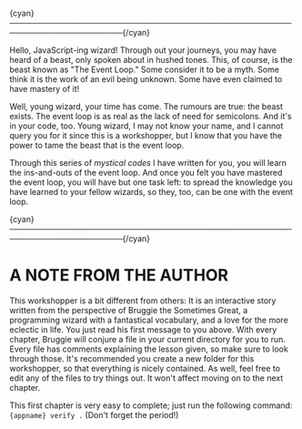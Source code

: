 {cyan}──────────────────────────────────────────────────────────────────────{/cyan}

Hello, JavaScript-ing wizard! Through out your journeys, you may have heard of a beast, only spoken about in hushed tones. This, of course, is the beast known as "The Event Loop." Some consider it to be a myth. Some think it is the work of an evil being unknown. Some have even claimed to have mastery of it! 

Well, young wizard, your time has come. The rumours are true: the beast exists. The event loop is as real as the lack of need for semicolons. And it's in your code, too. Young wizard, I may not know your name, and I cannot query you for it since this is a workshopper, but I know that you have the power to tame the beast that is the event loop.

Through this series of *mystical codes* I have written for you, you will learn the ins-and-outs of the event loop. And once you felt you have mastered the event loop, you will have but one task left: to spread the knowledge you have learned to your fellow wizards, so they, too, can be one with the event loop.

{cyan}──────────────────────────────────────────────────────────────────────{/cyan}

# A NOTE FROM THE AUTHOR

This workshopper is a bit different from others: It is an interactive story written from the perspective of Bruggie the Sometimes Great, a programming wizard with a fantastical vocabulary, and a love for the more eclectic in life. You just read his first message to you above. With every chapter, Bruggie will conjure a file in your current directory for you to run. Every file has comments explaining the lesson given, so make sure to look through those. It's recommended you create a new folder for this workshopper, so that everything is nicely contained. As well, feel free to edit any of the files to try things out. It won't affect moving on to the next chapter.

This first chapter is very easy to complete; just run the following command: `{appname} verify .` (Don't forget the period!)
